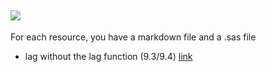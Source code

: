 
![](https://support.sas.com/images/SAS_TPTK_logo.gif) 
---

For each resource, you have a markdown file and a .sas file

 - lag without the lag function (9.3/9.4) [link](https://github.com/NicoDupont/Resources/blob/master/SAS/Various/lag_without_lag_function.md) 
